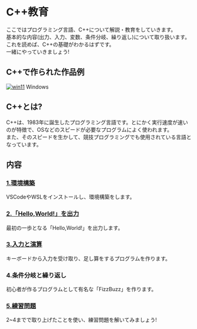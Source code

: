 # C++教育
ここではプログラミング言語、C++について解説・教育をしていきます。  
基本的な内容(出力、入力、変数、条件分岐、繰り返し)について取り扱います。  
これを読めば、C++の基礎がわかるはずです。  
一緒にやっていきましょう!  
## C++で作られた作品例
[![win11](https://github.com/user-attachments/assets/cf3067e9-c6db-49a7-b280-dffb14af3323)](https://www.microsoft.com/ja-jp/windows?r=1)
Windows
## C++とは?
C++は、1983年に誕生したプログラミング言語です。とにかく実行速度が速いのが特徴で、OSなどのスピードが必要なプログラムによく使われます。  
また、そのスピードを生かして、競技プログラミングでも使用されている言語となっています。
## 内容
### [1.環境構築](https://github.com/kg-suken/WelcomeKit/tree/main/cpp/1-install)  
VSCodeやWSLをインストールし、環境構築をします。
### [2.「Hello,World!」を出力](https://github.com/kg-suken/WelcomeKit/tree/main/cpp/2-HelloWorld)
最初の一歩となる「Hello,World!」を出力します。  
### [3.入力と演算](https://github.com/kg-suken/WelcomeKit/tree/main/cpp/3-inputandcalculate)
キーボードから入力を受け取り、足し算をするプログラムを作ります。
### 4.条件分岐と繰り返し
初心者が作るプログラムとして有名な「FizzBuzz」を作ります。
### [5.練習問題](https://github.com/kg-suken/WelcomeKit/tree/main/cpp/5-PracticeProblem)
2~4までで取り上げたことを使い、練習問題を解いてみましょう!
